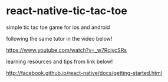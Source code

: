 # react-native-tic-tac-toe
simple tic tac toe game for ios and android

following the same tutor in the video below!

https://www.youtube.com/watch?v=_w7RcjvcSRs

learning resources and tips from link below!

http://facebook.github.io/react-native/docs/getting-started.html

